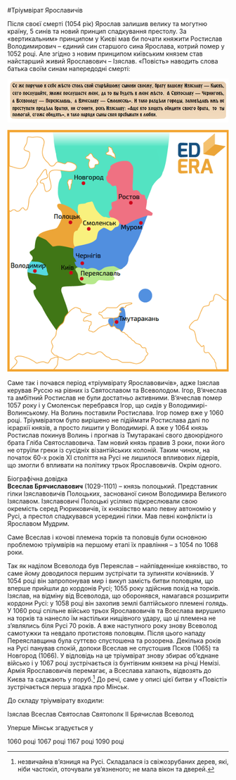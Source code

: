#Тріумвірат Ярославичів

Після своєї смерті (1054 рік) Ярослав залишив велику та могутню країну,
5 синів та новий принцип спадкування престолу. За «вертикальним»
принципом у Києві мав би почати княжити Ростислав Володимирович – єдиний
син старшого сина Ярослава, котрий помер у 1052 році. Але згідно з новим
принципом київським князем став найстарший живий Ярославович – Ізяслав.
«Повість» наводить слова батька своїм синам напередодні смерті:

![Легеда](1.png)

<div align="center">
<img src="main.png" width="600" />
</div>

Саме так і почався період «тріумвірату Ярославовичів», адже Ізяслав
керував Руссю на рівних із Святославом та Всеволодом. Ігор, В’ячеслав та
амбітний Ростислав не були достатньо активними. В’ячеслав помер 1057
року і у Смоленськ перебрався Ігор, що сидів у Володимирі-Волинському.
На Волинь поставили Ростислава. Ігор помер вже у 1060 році. Тріумвіратом
було вирішено не підіймати Ростислава далі по ієрархії князів, а просто
лишити у Володимирі. А вже у 1064 князь Ростислав покинув Волинь і
прогнав із Тмутаракані свого двоюрідного брата Гліба Святославовича. Там
новий князь правив 3 роки, поки його не отруїли греки із сусідніх
візантійських колоній. Таким чином, на початок 60-х років ХІ століття на
Русі не лишилося впливових лідерів, що змогли б впливати на політику
трьох Ярославовичів. Окрім одного.


<div class="ebio-wrap">
<span class="ebio">Бiографiчна довiдка</span>
<div class="ebio-text">
<b>Всеслав Брячиславович</b> (1029-1101) – князь полоцький. Представник гiлки Iзяславовичiв Полоцьких, заснованої сином Володимира Великого Iзяславом. Iзяславовичi Полоцькi усiляко пiдкреслювали свою окремiсть серед Рюриковичiв, їх князiвство мало певну автономiю у Русi, а престол спадкувався усерединi гiлки. Мав певнi конфлiкти iз Ярославом Мудрим.
</div>
</div>

Саме Всеслав і кочові племена торків та половців були основною проблемою
тріумвірів на першому етапі їх правління – з 1054 по 1068 роки.

Так як наділом Всеволода був Переяслав – найпівденніше князівство, то
саме йому доводилося першим зустрічати та зупиняти кочівників. У 1054
році він запропонував мир і викуп замість битви половцям, що вперше
прийшли до кордонів Русі; 1055 року здійснив похід на торків. Ізяслав,
на відміну від Всеволода, що оборонявся, намагався розширити кордони
Русі: у 1058 році він захопив землі балтійського племені голядь. У 1060
році спільне військо трьох Ярославовичів та Всеслава вирушило на торків
та нанесло їм настільки нищівного удару, що ці племена не з’являлись
біля Русі 70 років. А вже наступного року знову Всеволод самотужки та
невдало протистояв половцям. Після цього нападу Переяславщина була
суттєво спустошена та розорена. Декілька років на Русі панував спокій,
допоки Всеслав не спустошив Псков (1065) та Новгород (1066). У відповідь
на це тріумвірат знову збирає об’єднане військо і у 1067 році
зустрічається із бунтівним князем на річці Немізі. Армія Ярославовичів
перемагає, а Всеслава хапають, відвозять до Києва та саджають у
поруб.[^12] До речі, саме у описі цієї битви у «Повісті» зустрічається
перша згадка про Мінськ.

[^12]: незвичайна в’язниця на Русі. Складалася із свіжозрубаних дерев, які, ніби частокіл, оточували ув’язненого; не мала вікон та дверей.


<quiz> 
<question multiple>
    <p>До складу тріумвірату входили:</p>
    <answer correct>Ізяслав</answer>
    <answer>Всеслав</answer>
    <answer correct>Святослав</answer>
    <answer>Святополк ІІ</answer>
    <answer>Брячислав</answer>
    <answer correct>Всеволод</answer>
</question>


<question>
	<p>Уперше Мінськ згадується у</p>
           <answer>1060 році</answer>
           <answer correct>1067 році</answer>
           <answer>1167 році</answer>
           <answer>1090 році</answer>
</question>
</quiz> 